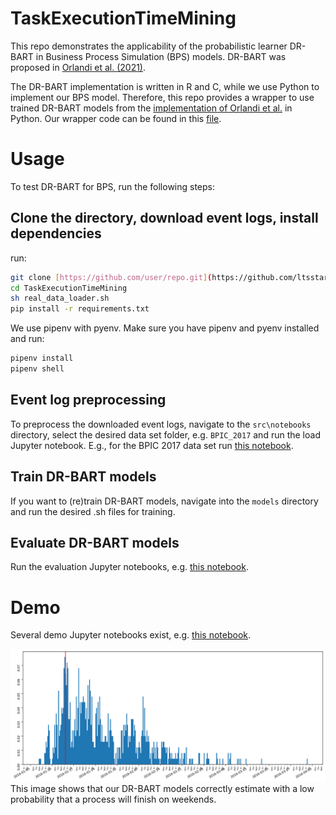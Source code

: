 # TaskExecutionTimeMining

This repo demonstrates the applicability of the probabilistic learner DR-BART in Business Process Simulation (BPS) models.
DR-BART was proposed in [Orlandi et al. (2021)](https://doi.org/10.48550/arXiv.2112.12259).

The DR-BART implementation is written in R and C, while we use Python to implement our BPS model.
Therefore, this repo provides a wrapper to use trained DR-BART models from the [implementation of Orlandi et al.](https://github.com/vittorioorlandi/drbart) in Python.
Our wrapper code can be found in this [file](https://github.com/ltsstar/TaskExecutionTimeMining/blob/main/src/TaskExecutionTimeMining/drbart_parser.py).


# Usage

To test DR-BART for BPS, run the following steps:

## Clone the directory, download event logs, install dependencies
run:
```bash
git clone [https://github.com/user/repo.git](https://github.com/ltsstar/TaskExecutionTimeMining)
cd TaskExecutionTimeMining
sh real_data_loader.sh
pip install -r requirements.txt
```
We use pipenv with pyenv. Make sure you have pipenv and pyenv installed and run:
```bash
pipenv install
pipenv shell
```
## Event log preprocessing
To preprocess the downloaded event logs, navigate to the `src\notebooks` directory, select the desired data set folder, e.g. `BPIC_2017` and run the load Jupyter notebook.
E.g., for the BPIC 2017 data set run [this notebook](https://github.com/ltsstar/TaskExecutionTimeMining/blob/main/src/notebooks/BPIC_2017/BPIC_2017_load_all.ipynb).


## Train DR-BART models
If you want to (re)train DR-BART models, navigate into the `models` directory and run the desired .sh files for training.


## Evaluate DR-BART models
Run the evaluation Jupyter notebooks, e.g. [this notebook](https://github.com/ltsstar/TaskExecutionTimeMining/blob/main/src/notebooks/BPIC_2017/DR-BART_evaluation_test.ipynb).

# Demo
Several demo Jupyter notebooks exist, e.g. [this notebook](https://github.com/ltsstar/TaskExecutionTimeMining/blob/main/src/notebooks/BPIC_2017/old/BPIC_2017_single_evaluation.ipynb).

![Example Image](./images/example_image.png)
This image shows that our DR-BART models correctly estimate with a low probability that a process will finish on weekends.
